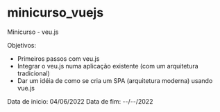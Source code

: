 # minicurso_vuejs

Minicurso - veu.js

Objetivos:

- Primeiros passos com veu.js
- Integrar o veu.js numa aplicação existente (com um arquitetura tradicional)
- Dar um idéia de como se cria um SPA (arquitetura moderna) usando vue.js

Data de inicio: 04/06/2022
Data de fim: --/--/2022